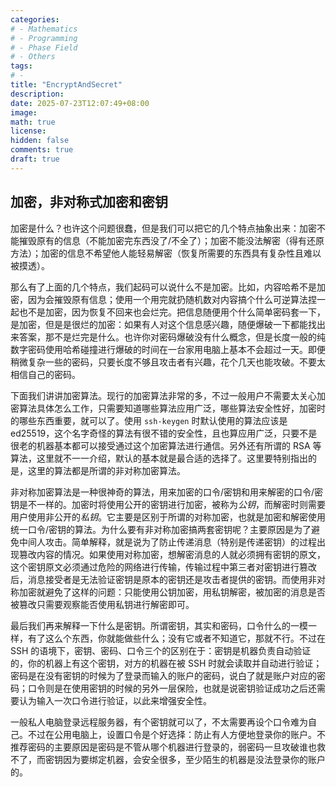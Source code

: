 ```yaml
---
categories:
# - Mathematics
# - Programming
# - Phase Field
# - Others
tags:
# - 
title: "EncryptAndSecret"
description: 
date: 2025-07-23T12:07:49+08:00
image: 
math: true
license: 
hidden: false
comments: true
draft: true
---
```


## 加密，非对称式加密和密钥

加密是什么？也许这个问题很蠢，但是我们可以把它的几个特点抽象出来：加密不能摧毁原有的信息（不能加密完东西没了\/不全了）；加密不能没法解密（得有还原方法）；加密的信息不希望他人能轻易解密（恢复所需要的东西具有复杂性且难以被摸透）。

那么有了上面的几个特点，我们起码可以说什么不是加密。比如，内容哈希不是加密，因为会摧毁原有信息；使用一个用完就扔随机数对内容搞个什么可逆算法捏一起也不是加密，因为恢复不回来也会烂完。把信息随便用个什么简单密码套一下，是加密，但是是很烂的加密：如果有人对这个信息感兴趣，随便爆破一下都能找出来答案，那不是烂完是什么。也许你对密码爆破没有什么概念，但是长度一般的纯数字密码使用哈希碰撞进行爆破的时间在一台家用电脑上基本不会超过一天。即便稍微复杂一些的密码，只要长度不够且攻击者有兴趣，花个几天也能攻破。不要太相信自己的密码。

下面我们讲讲加密算法。现行的加密算法非常的多，不过一般用户不需要太关心加密算法具体怎么工作，只需要知道哪些算法应用广泛，哪些算法安全性好，加密时的哪些东西重要，就可以了。使用 `ssh-keygen` 时默认使用的算法应该是 ed25519，这个名字奇怪的算法有很不错的安全性，且也算应用广泛，只要不是很老的机器基本都可以接受通过这个加密算法进行通信。另外还有所谓的 RSA 等算法，这里就不一一介绍，默认的基本就是最合适的选择了。这里要特别指出的是，这里的算法都是所谓的非对称加密算法。

非对称加密算法是一种很神奇的算法，用来加密的口令\/密钥和用来解密的口令\/密钥是不一样的。加密时将使用公开的密钥进行加密，被称为*公钥*，而解密时则需要用户使用非公开的*私钥*。它主要是区别于所谓的对称加密，也就是加密和解密使用统一口令\/密钥的算法。为什么要有非对称加密搞两套密钥呢？主要原因是为了避免中间人攻击。简单解释，就是说为了防止传递消息（特别是传递密钥）的过程出现篡改内容的情况。如果使用对称加密，想解密消息的人就必须拥有密钥的原文，这个密钥原文必须通过危险的网络进行传输，传输过程中第三者对密钥进行篡改后，消息接受者是无法验证密钥是原本的密钥还是攻击者提供的密钥。而使用非对称加密就避免了这样的问题：只能使用公钥加密，用私钥解密，被加密的消息是否被篡改只需要观察能否使用私钥进行解密即可。

最后我们再来解释一下什么是密钥。所谓密钥，其实和密码，口令什么的一模一样，有了这么个东西，你就能做些什么；没有它或者不知道它，那就不行。不过在 SSH 的语境下，密钥、密码、口令三个的区别在于：密钥是机器负责自动验证的，你的机器上有这个密钥，对方的机器在被 SSH 时就会读取并自动进行验证；密码是在没有密钥的时候为了登录而输入的账户的密码，说白了就是账户对应的密码；口令则是在使用密钥的时候的另外一层保险，也就是说密钥验证成功之后还需要认为输入一次口令进行验证，以此来增强安全性。

一般私人电脑登录远程服务器，有个密钥就可以了，不太需要再设个口令难为自己。不过在公用电脑上，设置口令是个好选择：防止有人方便地登录你的账户。不推荐密码的主要原因是密码是不管从哪个机器进行登录的，弱密码一旦攻破谁也救不了，而密钥因为要绑定机器，会安全很多，至少陌生的机器是没法登录你的账户的。

#### 